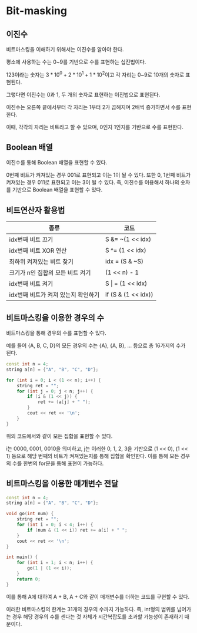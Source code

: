 # Bit-masking

## 이진수

비트마스킹을 이해하기 위해서는 이진수를 알아야 한다.

평소에 사용하는 수는 0~9를 기반으로 수를 표현하는 십진법이다.

123이라는 숫자는 $3*10^0 +2*10^1+1*10^2$이고 각 자리는 0~9로 10개의 숫자로 표현된다.

그렇다면 이진수는 0과 1, 두 개의 숫자로 표현하는 이진법으로 표현된다.

이진수는 오른쪽 끝에서부터 각 자리는 1부터 2가 곱해지며 2배씩 증가하면서 수를 표현한다.

이때, 각각의 자리는 비트라고 할 수 있으며, 0인지 1인지를 기반으로 수를 표현한다.

## Boolean 배열

이진수를 통해 Boolean 배열을 표현할 수 있다.

0번째 비트가 켜져있는 경우 001로 표현되고 이는 1이 될 수 있다. 또한 0, 1번째 비트가 켜져있는 경우 011로 표현되고 이는 3이 될 수 있다. 즉, 이진수를 이용해서 하나의 숫자를 기반으로 Boolean 배열을 표현할 수 있다.

## 비트연산자 활용법

| 종류                                | 코드                |
| ----------------------------------- | ------------------- |
| idx번째 비트 끄기                   | S &= ~(1 << idx)    |
| idx번째 비트 XOR 연산               | S ^= (1 << idx)     |
| 최하위 켜져있는 비트 찾기           | idx = (S & ~S)      |
| 크기가 n인 집합의 모든 비트 켜기    | (1 << n) - 1        |
| idx번째 비트 켜기                   | S \| = (1 << idx)   |
| idx번째 비트가 켜져 있는지 확인하기 | if (S & (1 << idx)) |

## 비트마스킹을 이용한 경우의 수

비트마스킹을 통해 경우의 수를 표현할 수 있다.

예를 들어 {A, B, C, D}의 모든 경우의 수는 {A}, {A, B}, … 등으로 총 16가지의 수가 된다.

```cpp
const int n = 4;
string a[n] = {"A", "B", "C", "D"};

for (int i = 0; i < (1 << n); i++) {
	string ret = "";
	for (int j = 0; j < n; j++) {
		if (i & (1 << j)) {
			ret += (a[j] + " ");
		}
		cout << ret << '\n';
	}
}
```

위의 코드에서와 같이 모든 집합을 표현할 수 있다.

i는 0000, 0001, 0010을 의미하고, j는 이러한 0, 1, 2, 3을 기반으로 (1 << 0), (1 << 1) 등으로 해당 번째의 비트가 켜져있는지를 통해 집합을 확인한다. 이를 통해 모든 경우의 수를 한번의 for문을 통해 표현이 가능하다.

## 비트마스킹을 이용한 매개변수 전달

```cpp
const int n = 4;
string a[n] = {"A", "B", "C", "D"};

void go(int num) {
	string ret = "";
	for (int i = 0; i < 4; i++) {
		if (num & (1 << i)) ret += a[i] + " ";
	}
	cout << ret << '\n';
}

int main() {
	for (int i = 1; i < n; i++) {
		go(1 | (1 << i));
	}
	return 0;
}
```

이를 통해 A에 대하여 A + B, A + C와 같이 매개변수를 더하는 코드를 구현할 수 있다.

이러한 비트마스킹의 한계는 31개의 경우의 수까지 가능하다. 즉, int형의 범위를 넘어가는 경우 해당 경우의 수를 센다는 것 자체가 시간복잡도를 초과할 가능성이 존재하기 때문이다.
